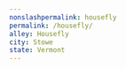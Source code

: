 ```yaml
---
﻿nonslashpermalink: housefly
permalink: /housefly/
alley: Housefly
city: Stowe
state: Vermont
---
```

